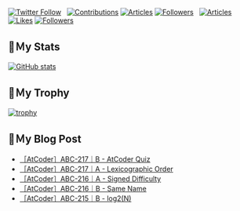 [![Twitter Follow](https://img.shields.io/twitter/follow/hyperdb?label=twitter&logo=twitter&style=plastic)](https://twitter.com/hyperdb)
&nbsp;
[![Contributions](https://badgen.org/img/qiita/hyperdb/contributions?style=plastic)](https://qiita.com/hyperdb)
[![Articles](https://badgen.org/img/qiita/hyperdb/articles?style=plastic)](https://qiita.com/hyperdb)
[![Followers](https://badgen.org/img/qiita/hyperdb/followers?style=plastic)](https://qiita.com/hyperdb)
&nbsp;
[![Articles](https://badgen.org/img/zenn/hyperdb/articles)](https://zenn.dev/hyperdb)
[![Likes](https://badgen.org/img/zenn/hyperdb/likes?style=plastic)](https://zenn.dev/hyperdb)
[![Followers](https://badgen.org/img/zenn/hyperdb/followers?style=plastic)](https://zenn.dev/hyperdb)

## 🔖Ｍy Stats

[![GitHub stats](https://github-readme-stats-eight-theta.vercel.app/api?username=hyperdb&theme=radical&count_private=true&show_icons=true)](https://github.com/anuraghazra/github-readme-stats)

## 🔖Ｍy Trophy

[![trophy](https://github-profile-trophy.vercel.app/?username=hyperdb&theme=onedark)](https://github.com/ryo-ma/github-profile-trophy)

## 🔖Ｍy Blog Post

<!-- BLOG-POST-LIST:START -->
- [［AtCoder］ABC-217｜B - AtCoder Quiz](https://zenn.dev/hyperdb/articles/c337cff7ac2197)
- [［AtCoder］ABC-217｜A - Lexicographic Order](https://zenn.dev/hyperdb/articles/bd91eeff631b5f)
- [［AtCoder］ABC-216｜A - Signed Difficulty](https://zenn.dev/hyperdb/articles/53b82847da2f07)
- [［AtCoder］ABC-216｜B - Same Name](https://zenn.dev/hyperdb/articles/1c4e3d3b581456)
- [［AtCoder］ABC-215｜B - log2&lpar;N&rpar;](https://zenn.dev/hyperdb/articles/b5e631c4b34edd)
<!-- BLOG-POST-LIST:END -->
